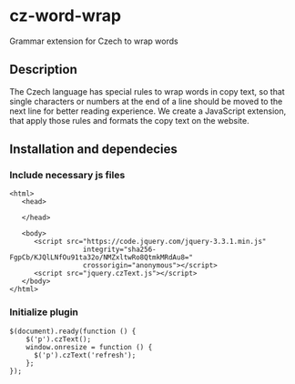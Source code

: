 # cz-word-wrap
Grammar extension for Czech to wrap words

## Description ##
The Czech language has special rules to wrap words in copy text, so that single characters or numbers at the end of a line should be moved to the next line for better reading experience. We create a JavaScript extension, that apply those rules and formats the copy text on the website. 

## Installation and dependecies ##

### Include necessary js files ###

```<!DOCTYPE html>
<html>
   <head>
     
   </head>
   
   <body>
      <script src="https://code.jquery.com/jquery-3.3.1.min.js"
                  integrity="sha256-FgpCb/KJQlLNfOu91ta32o/NMZxltwRo8QtmkMRdAu8="
                  crossorigin="anonymous"></script>
      <script src="jquery.czText.js"></script>
   </body>
</html>
```
### Initialize plugin ###

```
$(document).ready(function () {
    $('p').czText();
    window.onresize = function () {
      $('p').czText('refresh');
    };
});
```

